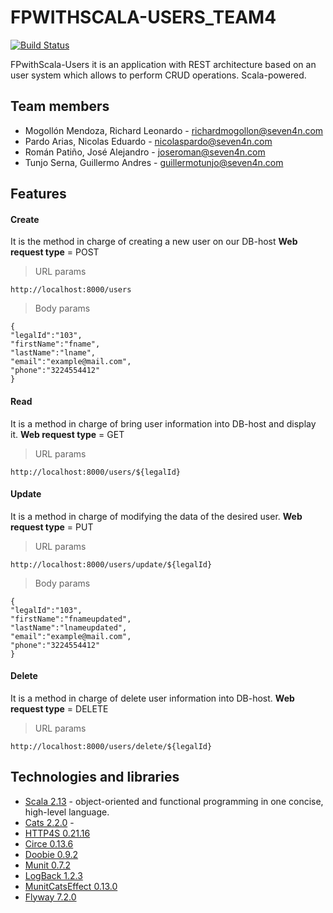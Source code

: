 # FPWITHSCALA-USERS_TEAM4
[![Build Status](https://travis-ci.org/joemccann/dillinger.svg?branch=master)](https://travis-ci.org/joemccann/dillinger)

FPwithScala-Users it is an application with REST architecture based on an user system which
allows to perform CRUD operations.
Scala-powered.

## Team members
- Mogollón Mendoza, Richard Leonardo - richardmogollon@seven4n.com
- Pardo Arias, Nicolas Eduardo - nicolaspardo@seven4n.com
- Román Patiño, José Alejandro - joseroman@seven4n.com
- Tunjo Serna, Guillermo Andres - guillermotunjo@seven4n.com

## Features
#### Create

It is the method in charge of creating a new user on our DB-host 
**Web request type** = POST
> URL params
```
http://localhost:8000/users
```
> Body params
```
{
"legalId":"103", 
"firstName":"fname",
"lastName":"lname",
"email":"example@mail.com",
"phone":"3224554412"
}
```
#### Read

It is a method in charge of bring user information into DB-host and display it.
**Web request type** = GET
> URL params 
```
http://localhost:8000/users/${legalId}
```
#### Update

It is a method in charge of modifying the data of the desired user.
**Web request type** = PUT
> URL params 
```
http://localhost:8000/users/update/${legalId}
```
> Body params
```
{
"legalId":"103", 
"firstName":"fnameupdated",
"lastName":"lnameupdated",
"email":"example@mail.com",
"phone":"3224554412"
}
```

#### Delete

It is a method in charge of delete user information into DB-host.
**Web request type** = DELETE
> URL params
```
http://localhost:8000/users/delete/${legalId}
```
## Technologies and libraries
- [Scala 2.13](https://www.scala-lang.org/) - object-oriented and functional programming in one concise, high-level language.
- [Cats 2.2.0](https://github.com/typelevel/cats) - 
- [HTTP4S 0.21.16](https://http4s.org/)
- [Circe 0.13.6](https://circe.github.io/circe/)
- [Doobie 0.9.2](https://tpolecat.github.io/doobie/)
- [Munit 0.7.2](https://scalameta.org/munit/)
- [LogBack 1.2.3](http://logback.qos.ch/)
- [MunitCatsEffect 0.13.0](https://github.com/typelevel/munit-cats-effect)
- [Flyway 7.2.0](https://flywaydb.org/)
